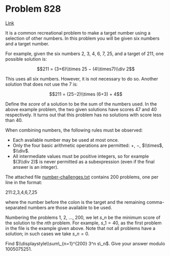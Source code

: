# Problem 828

[Link](https://projecteuler.net/problem=828)

It is a common recreational problem to make a target number using a selection of other numbers. In this problem you will be given six numbers and a target number.

For example, given the six numbers $2$, $3$, $4$, $6$, $7$, $25$, and a target of $211$, one possible solution is:

$$211 = (3+6)\\times 25 − (4\\times7)\\div 2$$

This uses all six numbers. However, it is not necessary to do so. Another solution that does not use the $7$ is:

$$211 = (25−2)\\times (6+3) + 4$$

Define the *score* of a solution to be the sum of the numbers used. In the above example problem, the two given solutions have scores $47$ and $40$ respectively. It turns out that this problem has no solutions with score less than $40$.

When combining numbers, the following rules must be observed:

*   Each available number may be used at most once.
*   Only the four basic arithmetic operations are permitted: $+$, $-$, $\\times$, $\\div$.
*   All intermediate values must be positive integers, so for example $(3\\div 2)$ is never permitted as a subexpression (even if the final answer is an integer).

The attached file [number-challenges.txt](resources/documents/0828_number_challenges.txt) contains 200 problems, one per line in the format:

211:2,3,4,6,7,25

where the number before the colon is the target and the remaining comma-separated numbers are those available to be used.

Numbering the problems 1, 2, ..., 200, we let $s\_n$ be the minimum score of the solution to the $n$th problem. For example, $s\_1=40$, as the first problem in the file is the example given above. Note that not all problems have a solution; in such cases we take $s\_n=0$.

Find $\\displaystyle\\sum\_{n=1}^{200} 3^n s\_n$. Give your answer modulo $1005075251$.

